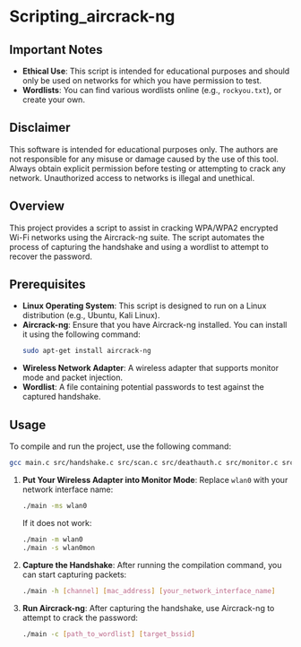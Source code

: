 # Scripting_aircrack-ng

## Important Notes

- **Ethical Use**: This script is intended for educational purposes and should only be used on networks for which you have permission to test.
- **Wordlists**: You can find various wordlists online (e.g., `rockyou.txt`), or create your own.

## Disclaimer

This software is intended for educational purposes only. The authors are not responsible for any misuse or damage caused by the use of this tool. Always obtain explicit permission before testing or attempting to crack any network. Unauthorized access to networks is illegal and unethical.

## Overview

This project provides a script to assist in cracking WPA/WPA2 encrypted Wi-Fi networks using the Aircrack-ng suite. The script automates the process of capturing the handshake and using a wordlist to attempt to recover the password.

## Prerequisites

- **Linux Operating System**: This script is designed to run on a Linux distribution (e.g., Ubuntu, Kali Linux).
- **Aircrack-ng**: Ensure that you have Aircrack-ng installed. You can install it using the following command:
  ```bash
  sudo apt-get install aircrack-ng
  ```
- **Wireless Network Adapter**: A wireless adapter that supports monitor mode and packet injection.
- **Wordlist**: A file containing potential passwords to test against the captured handshake.

## Usage

To compile and run the project, use the following command:

```bash
gcc main.c src/handshake.c src/scan.c src/deathauth.c src/monitor.c src/crack.c -o main && ./main
```

1. **Put Your Wireless Adapter into Monitor Mode**:
   Replace `wlan0` with your network interface name:
   ```bash
   ./main -ms wlan0
   ```
   If it does not work:
   ```bash
   ./main -m wlan0
   ./main -s wlan0mon
   ```


2. **Capture the Handshake**:
   After running the compilation command, you can start capturing packets:
   ```bash
   ./main -h [channel] [mac_address] [your_network_interface_name]
   ```

3. **Run Aircrack-ng**:
   After capturing the handshake, use Aircrack-ng to attempt to crack the password:
   ```bash
   ./main -c [path_to_wordlist] [target_bssid]
   ```


